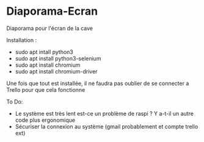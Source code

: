 # Diaporama-Ecran
Diaporama pour l'écran de la cave

Installation :
- sudo apt intall python3
- sudo apt install python3-selenium
- sudo apt install chromium
- sudo apt install chromium-driver

Une fois que tout est installée, il ne faudra pas oublier de se connecter a Trello pour que cela fonctionne


To Do:
- Le système est très lent est-ce un problème de raspi ? Y a-t-il un autre code plus ergonomique
- Sécuriser la connexion au système (gmail probablement et compte trello ext)
